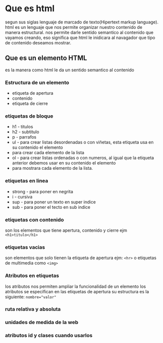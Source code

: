 # Que es html
segun sus siglas lenguaje de marcado de texto(Hipertext markup language).
html es un lenguaje que nos permite organizar nuestro contenido de manera estructural.
nos permite darle sentido semantico al contenido que vayamos creando, eso significa que html le inidicara al navagador que tipo de contenido deseamos mostrar.
## Que es un elemento HTML
es la manera como html le da un sentido semantico al contenido
### Estructura de un elemento
- etiqueta de apertura
- contenido
- etiqueta de cierre
### etiquetas de bloque
- h1 - titulos
- h2 - subtitulo
- p - parrafos
- ul - para crear listas desordenadas o con viñetas, esta etiqueta usa en su contenido el elemento <li> para crear cada elemento de la lista
- ol - para crear listas ordenadas o con numeros, al igual que la etiqueta anterior debemos usar en su contenido el elemento <li> para mostrara cada elemento de la lista.
### etiquetas en linea
- strong - para poner en negrita
- i - cursiva
- sup - para poner un texto en super indice
- sub - para poner el tecto en sub indice
### etiquetas con contenido
son los elementos que tiene apertura, contenido y cierre ejm `<h1>titulo</h1>`
### etiquetas vacias
son elementos que solo tienen la etiqueta de apertura ejm: `<hr>` o etiquetas de multimedia como `<img>`
### Atributos en etiquetas
los atributos nos permiten ampliar la funcionalidad de un elemento los atributos se especifican en las etiquetas de apertura su estructura es la siguiente: `nombre="valor"`

### ruta relativa y absoluta
### unidades de medida de la web
### atributos id y clases cuando usarlos
